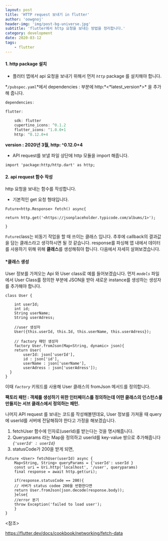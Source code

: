 ```yaml
---
layout: post
title: 'HTTP request 보내기 in flutter'
author: 'oowgnoj'
header-img: 'img/post-bg-universe.jpg'
subtitle: 'flutter에서 http 요청을 보내는 방법을 정리합니다.'
category: development
date: 2020-03-12
tags:
    - flutter
---
```


#### 1. http package 설치

-   플러터 앱에서 api 요청을 보내기 위해서 먼저 _`http`_ package 를 설치해야 합니다.

*`/pubspec.yaml`\*에서 dependencies : 부분에 http:\*<*latest_version\*>\* 을 추가해 줍니다.

```dart
dependencies:

flutter:

	sdk: flutter
	cupertino_icons: ^0.1.2
	flutter_icons: ^1.0.0+1
	http: ^0.12.0+4
```

**version : 2020년 3월, http: ^0.12.0+4**

-   API request를 보낼 파일 상단에 http 모듈을 import 해줍니다.

```*dart*
import 'package:http/http.dart' as http;
```

#### 2. api request 함수 작성

http 요청을 보내는 함수를 작성합니다.

-   기본적인 get 요청 형태입니다.

```*dart*
Future<http.Response> fetch() async{

return http.get('<https://jsonplaceholder.typicode.com/albums/1>');

}
```

`Future`class는 비동기 작업을 할 때 쓰이는 클래스 입니다. 추후에 callback의 결과값을 담는 클래스라고 생각하시면 될 것 같습니다. response를 파싱해 앱 내에서 데이터를 사용하기 위해 위해 **클래스**를 생성해줘야 합니다. 다음에서 자세히 살펴보겠습니다.

#### \*클래스 생성

User 정보를 가져오는 Api 와 User class로 예를 들어보겠습니다. 먼저 _`models`_ 파일에서 User Class를 정의한 부분에 JSON을 받아 새로운 instance를 생성하는 생성자를 추가해야 합니다.

```*dart*
class User {

	int userId;
	int id;
	String userName;
	String userAdress;

	//user 생성자
	User({this.userId, this.Id, this.userName, this.userAdress});

	// factory 패턴 생성자
	factory User.fromJson(Map<String, dynamic> json){
	return User(
		userId: json['userId'],
		id : json['id'],
		userName : json['userName'],
		userAdress : json['userAdress']);
  }
}
```

이때 _`factory`_ 키워드를 사용해 User 클래스의 fromJson 메서드를 정의합니다.

**팩토리 패턴 : 객체를 생성하기 위한 인터페이스를 정의하는데 어떤 클래스의 인스턴스를 만들지는 서브 클래스에서 정의하는 패턴.**

나머지 API request 를 보내는 코드를 작성해볼텐데요, User 정보를 가져올 때 query에 userId를 서버에 전달해줘야 한다고 가정을 해보겠습니다.

1. fetchUser 함수에 인자로(userId)를 받는다는 것을 명시해줍니다.
2. Queryparams 라는 Map을 정의하고 userId를 key-value 쌍으로 추가해줍니다 _`{'userId' : userId}`_
3. statusCode가 200을 받게 되면,

```*dart*
Future <User> fetchUser(userId) async {
	Map<String, String> queryParams = {'userId': userId }
	const uri = Uri.http('localhost', '/user', queryparams)
	final response = await http.get(uri);

	if(response.statusCode == 200){
	// 서버가 status codee 200을 반환한다면
	return User.fromJson(json.decode(response.body));
	}else{
	//error 분기
	throw Exception('failed to load user');
	}
}
```

<참조>

https://flutter.dev/docs/cookbook/networking/fetch-data

